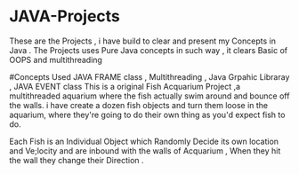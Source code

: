 # JAVA-Projects
These are the Projects , i have build to clear and present my Concepts in Java . The Projects uses Pure Java concepts in such way , it clears Basic of OOPS and multithreading

#Concepts Used 
JAVA FRAME class , Multithreading , Java Grpahic Libraray , JAVA EVENT class
This is a original Fish Acquarium Project ,a multithreaded
aquarium where the fish actually swim around and bounce
off the walls. i have create a dozen fish objects and
turn them loose in the aquarium, where they're going to do
their own thing as you'd expect fish to do.

Each Fish is an Individual Object which Randomly Decide its own location and Ve;locity and are inbound with the walls of Acquarium ,
When they hit the wall they change their Direction .

